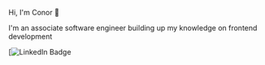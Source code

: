 Hi, I'm Conor 👋

I'm an associate software engineer building up my knowledge on frontend development

[![LinkedIn Badge](https://linkedin-github-readme.onrender.com/api/render/Conor%20Hutchins/Associate%20Software%20Engineer/Full%20Time/Bachelors%20Degree/light/https%3A%2F%2Fmedia.licdn.com%2Fdms%2Fimage%2FD4E03AQGGOSv8U91SEw%2Fprofile-displayphoto-shrink_800_800%2F0%2F1708349704935%3Fe%3D1716422400%26v%3Dbeta%26t%3D_aXaiSyyxOtfi1jU8ub_WUX5m9XN7AbrJsebBKO7uDI)
